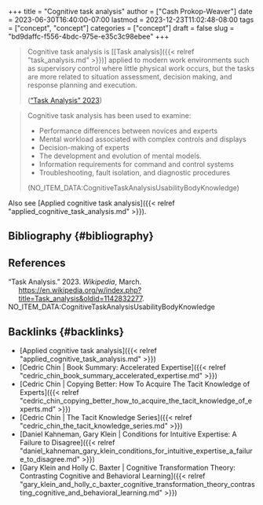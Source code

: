 +++
title = "Cognitive task analysis"
author = ["Cash Prokop-Weaver"]
date = 2023-06-30T16:40:00-07:00
lastmod = 2023-12-23T11:02:48-08:00
tags = ["concept", "concept"]
categories = ["concept"]
draft = false
slug = "bd9daffc-f556-4bdc-975e-e35c3c98ebee"
+++

> Cognitive task analysis is [[Task analysis]({{< relref "task_analysis.md" >}})] applied to modern work environments such as supervisory control where little physical work occurs, but the tasks are more related to situation assessment, decision making, and response planning and execution.
>
> (<a href="#citeproc_bib_item_1">“Task Analysis” 2023</a>)

<!--quoteend-->

> Cognitive task analysis has been used to examine:
>
> -   Performance differences between novices and experts
> -   Mental workload associated with complex controls and displays
> -   Decision-making of experts
> -   The development and evolution of mental models.
> -   Information requirements for command and control systems
> -   Troubleshooting, fault isolation, and diagnostic procedures
>
> (NO_ITEM_DATA:CognitiveTaskAnalysisUsabilityBodyKnowledge)

Also see [Applied cognitive task analysis]({{< relref "applied_cognitive_task_analysis.md" >}}).


## Bibliography {#bibliography}

## References

<style>.csl-entry{text-indent: -1.5em; margin-left: 1.5em;}</style><div class="csl-bib-body">
  <div class="csl-entry"><a id="citeproc_bib_item_1"></a>“Task Analysis.” 2023. <i>Wikipedia</i>, March. <a href="https://en.wikipedia.org/w/index.php?title=Task_analysis&oldid=1142832277">https://en.wikipedia.org/w/index.php?title=Task_analysis&#38;oldid=1142832277</a>.</div>
  <div class="csl-entry">NO_ITEM_DATA:CognitiveTaskAnalysisUsabilityBodyKnowledge</div>
</div>



## Backlinks {#backlinks}

-   [Applied cognitive task analysis]({{< relref "applied_cognitive_task_analysis.md" >}})
-   [Cedric Chin | Book Summary: Accelerated Expertise]({{< relref "cedric_chin_book_summary_accelerated_expertise.md" >}})
-   [Cedric Chin | Copying Better: How To Acquire The Tacit Knowledge of Experts]({{< relref "cedric_chin_copying_better_how_to_acquire_the_tacit_knowledge_of_experts.md" >}})
-   [Cedric Chin | The Tacit Knowledge Series]({{< relref "cedric_chin_the_tacit_knowledge_series.md" >}})
-   [Daniel Kahneman, Gary Klein | Conditions for Intuitive Expertise: A Failure to Disagree]({{< relref "daniel_kahneman_gary_klein_conditions_for_intuitive_expertise_a_failure_to_disagree.md" >}})
-   [Gary Klein and Holly C. Baxter | Cognitive Transformation Theory: Contrasting Cognitive and Behavioral Learning]({{< relref "gary_klein_and_holly_c_baxter_cognitive_transformation_theory_contrasting_cognitive_and_behavioral_learning.md" >}})
